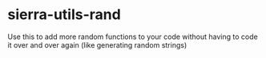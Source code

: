 sierra-utils-rand
=================

Use this to add more random functions to your code without having to code it over and over again (like generating random strings)
